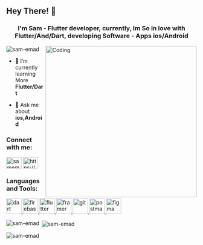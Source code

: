 <h2 align="lift"> Hey There! 👋 </h2>
<h3 align="center">I'm Sam -  Flutter developer, currently,  Im So in love with Flutter/And/Dart, developing Software - Apps ios/Android</h3>
<img align="right" alt="Coding "width="400" src="https://cdn.dribbble.com/users/1162077/screenshots/3848914/programmer.gif">

<p align="left"> <img src="https://komarev.com/ghpvc/?username=sam-emad&label=Profile%20views&color=0e75b6&style=flat" alt="sam-emad" /> </p>

- 🌱 I’m currently learning More **Flutter/Dart**

- 💬 Ask me about **ios,Android**

<h3 align="left">Connect with me:</h3>
<p align="left">
<a href="https://twitter.com/samemad2020" target="blank"><img align="center" src="https://raw.githubusercontent.com/rahuldkjain/github-profile-readme-generator/master/src/images/icons/Social/twitter.svg" alt="samemad2020" height="30" width="40" /></a>
<a href="https://instagram.com/https://www.instagram.com/samemad10/" target="blank"><img align="center" src="https://raw.githubusercontent.com/rahuldkjain/github-profile-readme-generator/master/src/images/icons/Social/instagram.svg" alt="https://www.instagram.com/samemad10/" height="30" width="40" /></a>
</p>

<h3 align="left">Languages and Tools:</h3>
<p align="left"> <a href="https://dart.dev" target="_blank" rel="noreferrer"> <img src="https://www.vectorlogo.zone/logos/dartlang/dartlang-icon.svg" alt="dart" width="40" height="40"/>  <a href="https://firebase.google.com/" target="_blank" rel="noreferrer"> <img src="https://www.vectorlogo.zone/logos/firebase/firebase-icon.svg" alt="firebase" width="40" height="40"/> </a> <a href="https://flutter.dev" target="_blank" rel="noreferrer"> <img src="https://www.vectorlogo.zone/logos/flutterio/flutterio-icon.svg" alt="flutter" width="40" height="40"/> </a> <a href="https://www.framer.com/" target="_blank" rel="noreferrer"> <img src="https://www.vectorlogo.zone/logos/framer/framer-icon.svg" alt="framer" width="40" height="40"/> </a> <a href="https://git-scm.com/" target="_blank" rel="noreferrer"> <img src="https://www.vectorlogo.zone/logos/git-scm/git-scm-icon.svg" alt="git" width="40" height="40"/> </a> <a href="https://postman.com" target="_blank" rel="noreferrer"> <img src="https://www.vectorlogo.zone/logos/getpostman/getpostman-icon.svg" alt="postman" width="40" height="40"/> </a> <a href="https://www.figma.com/" target="_blank" rel="noreferrer"> <img src="https://www.vectorlogo.zone/logos/figma/figma-icon.svg" alt="figma" width="40" height="40"/> </a> </a> </p>

<p><img align="left" src="https://github-readme-stats.vercel.app/api/top-langs?username=sam-emad&show_icons=true&locale=en&layout=compact" alt="sam-emad" /></p>

<p>&nbsp;<img align="center" src="https://github-readme-stats.vercel.app/api?username=sam-emad&show_icons=true&locale=en" alt="sam-emad" /></p>

<p><img align="center" src="https://github-readme-streak-stats.herokuapp.com/?user=sam-emad&" alt="sam-emad" /></p>

